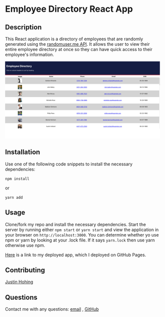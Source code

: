 # Employee Directory React App

## Description

This React application is a directory of employees that are randomly generated using the [randomuser.me API](https://randomuser.me). It allows the user to view their entire employee directory at once so they can have quick access to their employee's information.

![Employee Directory](./assets/EmployeeDirectory.png)

## Installation

Use one of the following code snippets to install the necessary dependencies:

```
npm install
```
or 

```
yarn add
```

## Usage

Clone/fork my repo and install the necessary dependencies. Start the server by running either `npm start` or `yarn start` and view the application in your browser on `http://localhost:3000`. You can determine whether yo use npm or yarn by looking at your .lock file. If it says `yarn.lock` then use yarn otherwise use npm.

[Here](https://jhohing.github.io/employee-directory/) is a link to my deployed app, which I deployed on GitHub Pages.

## Contributing
[Justin Hohing](https://github.com/jhohing)

## Questions
Contact me with any questions: [email](mailto:jnh0627@yahoo.com) , [GitHub](https://github.com/jhohing)<br />

